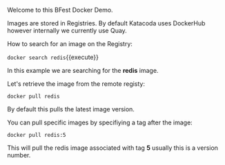 Welcome to this BFest Docker Demo.

Images are stored in Registries. By default Katacoda uses DockerHub however internally we currently use Quay.

How to search for an image on the Registry:

`docker search redis`{{execute}} 

In this example we are searching for the **redis** image.

Let's retrieve the image from the remote registy:

`docker pull redis`

By default this pulls the latest image version.

You can pull specific images by specifiying a tag after the image:

`docker pull redis:5`

This will pull the redis image associated with tag **5** usually this is a version number.

